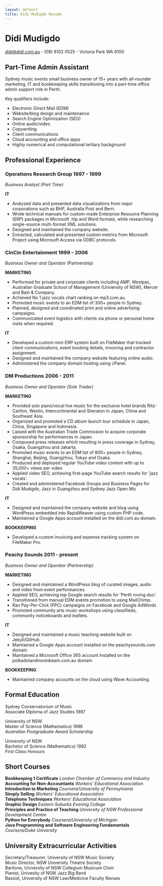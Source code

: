 ```yaml
---
layout: default
title: Didi Mudigdo Resume
---
```


# Didi Mudigdo

didi@didi.com.au - (08) 6102 0525 - Victoria Park WA 6100

## Part-Time Admin Assistant

Sydney music events small business owner of 15+ years with all-rounder marketing, IT and bookkeeping skills transitioning into a part-time office admin support role in Perth.

Key qualifiers include:

* Electronic Direct Mail (EDM)
* Website/blog design and maintenance
* Search Engine Optimization (SEO)
* Online audio/video
* Copywriting
* Client communications
* Cloud accounting and office apps
* Highly numerical and computational tertiary background

## Professional Experience

### Operations Research Group 1997 - 1999
*Business Analyst (Part Time)*

**IT**  
* Analyzed data and presented data visualizations from major corporations such as BHP, Australia Post and Berri.
* Wrote technical manuals for custom-made Enterprise Resource Planning (ERP) packages in Microsoft .hlp and Word formats, while researching single-source multi-format XML solutions.
* Designed and maintained the company website.
* Extracted, calculated and presented custom metrics from Microsoft Project using Microsoft Access via ODBC protocols.

### CinCin Entertainment 1999 - 2006
*Business Owner and Operator* (Partnership)

**MARKETING**  
* Performed for private and corporate clients including AMP, Westpac, Australian Graduate School of Management (University of NSW), Mercer and Bain & Company.
* Achieved No 1 jazz vocals chart ranking on mp3.com.au.
* Promoted music events to an EDM list of 300+ people in Sydney.
* Planned, designed and coordinated print and online advertising campaigns.
* Communicated event logistics with clients via phone or personal home visits when required.

**IT**  
* Developed a custom mini-ERP system built on FileMaker that tracked client communications, event booking details, invoicing and contractor assignment.
* Designed and maintained the company website featuring online audio.
* Administered the company domain hosting using cPanel.

### DM Productions 2006 - 2011
*Business Owner and Operator (Sole Trader)*

**MARKETING**  
* Provided solo piano/vocal live music for the exclusive hotel brands Ritz-Carlton, Westin, Intercontinental and Sheraton in Japan, China and Southeast Asia.
* Organized and promoted a CD album launch tour schedule in Japan, China, Singapore and Indonesia.
* Liaised with the Australian Trade Commission to acquire corporate sponsorship for performances in Japan.
* Composed press releases which resulting in press coverage in Sydney, Osaka, Guangzhou and Jakarta.
* Promoted music events to an EDM list of 800+ people in Sydney, Shanghai, Beijing, Guangzhou, Tokyo and Osaka.
* Produced and deployed regular YouTube video content with up to 35,000+ views per video
* Applied video SEO, achieving first-page YouTube search results for 'jazz vocals'.
* Created and administered Facebook Groups and Business Pages for Didi Mudigdo, Jazz in Guangzhou and Sydney Jazz Open Mic

**IT**  
* Designed and maintained the company website and blog using WordPress embedded into RapidWeaver using custom PHP code.
* Maintained a Google Apps account installed on the didi.com.au domain.

**BOOKKEEPING**  
* Developed a custom invoicing and expense tracking system on FileMaker Pro.

### Peachy Sounds 2011 - present
*Business Owner and Operator (Partnership)*

**MARKETING**  
* Designed and maintained a WordPress blog of curated images, audio and video from event performances.
* Applied SEO, achieving top Google search results for 'Perth roving duo'. 
* Transitioned from manual EDM events promotion to using MailChimp.
* Ran Pay-Per-Click (PPC) campaigns on Facebook and Google AdWords
* Promoted community arts music workshops using classifieds, community noticeboards and leaflets.

**IT**  
* Designed and maintained a music teaching website built on Jekyll/GitHub
* Maintained a Google Apps account installed on the peachysounds.com domain
* Maintained a Microsoft Office 365 account installed on the polkadotandmoonbeam.com.au domain

**BOOKKEEPING**  
* Maintained company accounts on the cloud using Wave Accounting.

## Formal Education

Sydney Conservatorium of Music  
Associate Diploma of Jazz Studies 1997  

University of NSW  
Master of Science (Mathematics) 1996  
*Australian Postgraduate Award Scholarship*

University of NSW  
Bachelor of Science (Mathematics) 1992  
*First Class Honours*	

## Short Courses

**Bookkeeping 1 Certificate** *London Chamber of Commerce and Industry*  
**Accounting for Non-Accountants** *Workers' Educational Association*  
**Introduction to Marketing** *Coursera/University of Pennsylvania*  
**Simply Selling** *Workers' Educational Association*  
**Telephone Techniques** *Workers' Educational Association*  
**Graphic Design** *Eastern Suburbs Evening College*  
**Principles and Practice of Teaching** *University of NSW Professional Development Centre*  
**Python for Everybody** *Coursera/University of Michigan*  
**Java Programming and Software Engineering Fundamentals** *Coursera/Duke University*  

## University Extracurricular Activities

Secretary/Treasurer, University of NSW Music Society  
Music Director, NSW University Theatre Society  
Baritone, University of NSW Collegium Musicum Choir  
Pianist, Univesity of NSW Jazz Big Band  
Bassist, University of NSW Law/Medicine Faculty Revues  